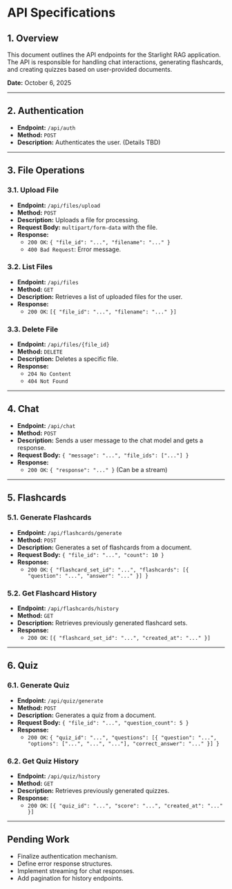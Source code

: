 # API Specifications

## 1. Overview

This document outlines the API endpoints for the Starlight RAG application. The API is responsible for handling chat interactions, generating flashcards, and creating quizzes based on user-provided documents.

**Date:** October 6, 2025

---

## 2. Authentication

-   **Endpoint:** `/api/auth`
-   **Method:** `POST`
-   **Description:** Authenticates the user. (Details TBD)

---

## 3. File Operations

### 3.1. Upload File

-   **Endpoint:** `/api/files/upload`
-   **Method:** `POST`
-   **Description:** Uploads a file for processing.
-   **Request Body:** `multipart/form-data` with the file.
-   **Response:**
    -   `200 OK`: `{ "file_id": "...", "filename": "..." }`
    -   `400 Bad Request`: Error message.

### 3.2. List Files

-   **Endpoint:** `/api/files`
-   **Method:** `GET`
-   **Description:** Retrieves a list of uploaded files for the user.
-   **Response:**
    -   `200 OK`: `[{ "file_id": "...", "filename": "..." }]`

### 3.3. Delete File

-   **Endpoint:** `/api/files/{file_id}`
-   **Method:** `DELETE`
-   **Description:** Deletes a specific file.
-   **Response:**
    -   `204 No Content`
    -   `404 Not Found`

---

## 4. Chat

-   **Endpoint:** `/api/chat`
-   **Method:** `POST`
-   **Description:** Sends a user message to the chat model and gets a response.
-   **Request Body:** `{ "message": "...", "file_ids": ["..."] }`
-   **Response:**
    -   `200 OK`: `{ "response": "..." }` (Can be a stream)

---

## 5. Flashcards

### 5.1. Generate Flashcards

-   **Endpoint:** `/api/flashcards/generate`
-   **Method:** `POST`
-   **Description:** Generates a set of flashcards from a document.
-   **Request Body:** `{ "file_id": "...", "count": 10 }`
-   **Response:**
    -   `200 OK`: `{ "flashcard_set_id": "...", "flashcards": [{ "question": "...", "answer": "..." }] }`

### 5.2. Get Flashcard History

-   **Endpoint:** `/api/flashcards/history`
-   **Method:** `GET`
-   **Description:** Retrieves previously generated flashcard sets.
-   **Response:**
    -   `200 OK`: `[{ "flashcard_set_id": "...", "created_at": "..." }]`

---

## 6. Quiz

### 6.1. Generate Quiz

-   **Endpoint:** `/api/quiz/generate`
-   **Method:** `POST`
-   **Description:** Generates a quiz from a document.
-   **Request Body:** `{ "file_id": "...", "question_count": 5 }`
-   **Response:**
    -   `200 OK`: `{ "quiz_id": "...", "questions": [{ "question": "...", "options": ["...", "...", "..."], "correct_answer": "..." }] }`

### 6.2. Get Quiz History

-   **Endpoint:** `/api/quiz/history`
-   **Method:** `GET`
-   **Description:** Retrieves previously generated quizzes.
-   **Response:**
    -   `200 OK`: `[{ "quiz_id": "...", "score": "...", "created_at": "..." }]`

---

## Pending Work

-   Finalize authentication mechanism.
-   Define error response structures.
-   Implement streaming for chat responses.
-   Add pagination for history endpoints.
